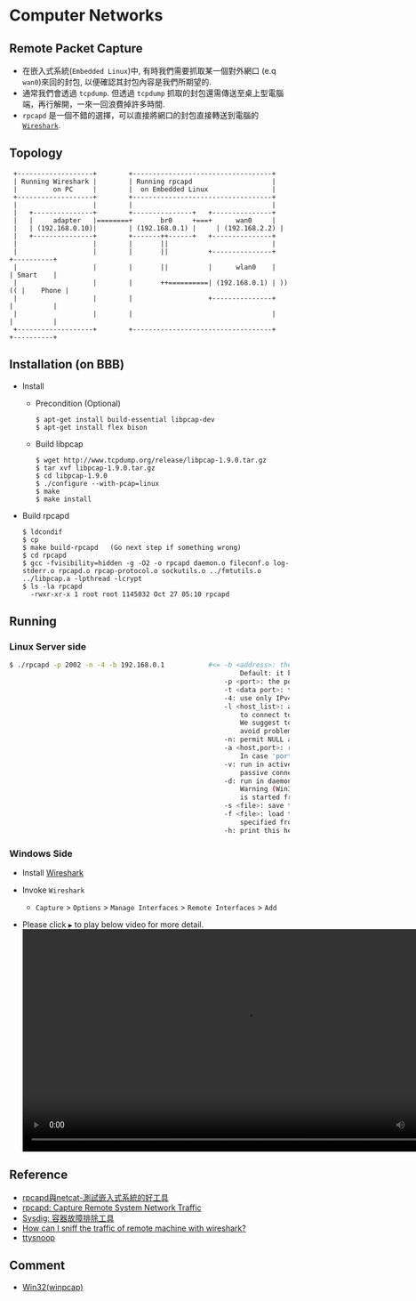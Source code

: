 # Computer Networks

## Remote Packet Capture

- 在嵌入式系統(`Embedded Linux`)中, 有時我們需要抓取某一個對外網口 (e.q `wan0`)來回的封包, 以便確認其封包內容是我們所期望的.
- 通常我們會透過 `tcpdump`. 但透過 `tcpdump` 抓取的封包還需傳送至桌上型電腦端，再行解開，一來一回浪費掉許多時間.
- `rpcapd` 是一個不錯的選擇，可以直接將網口的封包直接轉送到電腦的 [`Wireshark`](https://www.wireshark.org/download.html).

## Topology

  ```
   +-------------------+        +-----------------------------------+
   | Running Wireshark |        | Running rpcapd                    |
   |         on PC     |        |  on Embedded Linux                |
   +-------------------+        +-----------------------------------+
   |                   |        |                                   |
   |   +---------------+        +---------------+   +---------------+
   |   |     adapter   |========+       br0     +===+      wan0     |
   |   | (192.168.0.10)|        | (192.168.0.1) |	  | (192.168.2.2) |
   |   +---------------+        +-------++------+   +---------------+
   |                   |        |       ||                          |
   |                   |        |       ||          +---------------+      +----------+
   |                   |        |       ||          |      wlan0    |      | Smart    |
   |                   |        |       ++==========| (192.168.0.1) | ))(( |    Phone |
   |                   |        |                   +---------------+      |          |
   |                   |        |                                   |      |          |
   +-------------------+        +-----------------------------------+      +----------+
  ```

## Installation (on BBB)

- Install

  - Precondition (Optional)
    ``` console
    $ apt-get install build-essential libpcap-dev
    $ apt-get install flex bison
    ```

  - Build libpcap
    ``` console
    $ wget http://www.tcpdump.org/release/libpcap-1.9.0.tar.gz
    $ tar xvf libpcap-1.9.0.tar.gz
    $ cd libpcap-1.9.0
    $ ./configure --with-pcap=linux
    $ make
    $ make install
    ```
 - Build rpcapd
    ``` console
    $ ldcondif
    $ cp
    $ make build-rpcapd   (Go next step if something wrong)
    $ cd rpcapd
    $ gcc -fvisibility=hidden -g -O2 -o rpcapd daemon.o fileconf.o log-stderr.o rpcapd.o rpcap-protocol.o sockutils.o ../fmtutils.o ../libpcap.a -lpthread -lcrypt
    $ ls -la rpcapd
      -rwxr-xr-x 1 root root 1145032 Oct 27 05:10 rpcapd
    ```

<!--

LDFLAGS="-L$OUT_DIR/lib -lcrypt" ./configure --with-pcap=linux --target=${ARCH} --host=${ARCH} --prefix=${OUT_DIR} 

-->

<!--
$ cp rpcapd/rpcap-protocol.o .
$ cp rpcapd/sockutils.o .
-->

## Running

### Linux Server side

  ``` sh
  $ ./rpcapd -p 2002 -n -4 -b 192.168.0.1           #<= -b <address>: the address to bind to (either numeric or literal).
                                                            Default: it binds to all local IPv4 addresses
                                                        -p <port>: the port to bind to. Default: it binds to port 2002
                                                        -t <data port>: the port to transfer data.
                                                        -4: use only IPv4 (default both IPv4 and IPv6 waiting sockets are used)
                                                        -l <host_list>: a file that keeps the list of the hosts which are allowed
                                                            to connect to this server (if more than one, list them one per line).
                                                            We suggest to use literal names (instead of numeric ones) in order to
                                                            avoid problems with different address families
                                                        -n: permit NULL authentication (usually used with '-l')
                                                        -a <host,port>: run in active mode when connecting to 'host' on port 'port'
                                                            In case 'port' is omitted, the default port (2003) is used
                                                        -v: run in active mode only (default: if '-a' is specified, it accepts
                                                            passive connections as well
                                                        -d: run in daemon mode (UNIX only) or as a service (Win32 only)
                                                            Warning (Win32): this switch is provided automatically when the service
                                                            is started from the control panel
                                                        -s <file>: save the current configuration to file
                                                        -f <file>: load the current configuration from file; all the switches
                                                            specified from the command line are ignored
                                                        -h: print this help screen

  ```


### Windows Side

- Install [Wireshark](https://www.wireshark.org/download.html)

- Invoke `Wireshark`
  - `Capture` >  `Options` > `Manage Interfaces` > `Remote Interfaces` > `Add`

- Please click `▶` to play below video for more detail.
  <video width="800" controls>
    <source src="rpcapd.mp4" type="video/mp4">
    Your browser does not support HTML5 video.
  </video>

## Reference

- [rpcapd與netcat-測試嵌入式系統的好工具](http://daydreamer.idv.tw/rewrite.php/read-56.html)
- [rpcapd: Capture Remote System Network Traffic](http://roan.logdown.com/posts/230705-rpcapd-remote-capture-remote-system-network-traffic)
- [Sysdig: 容器故障排除工具](https://blog.pichuang.com.tw/sysdig-container-troubleshooting-and-visibility/#more-171)
- [How can I sniff the traffic of remote machine with wireshark?](https://serverfault.com/questions/362529/how-can-i-sniff-the-traffic-of-remote-machine-with-wireshark)
- [ttysnoop](http://daydreamer.idv.tw/rewrite.php/read-64.html)

## Comment

- [Win32(winpcap)](https://github.com/ExtraHop/rpcapd.git)